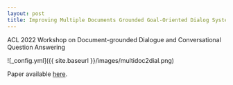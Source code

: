```yaml
---
layout: post
title: Improving Multiple Documents Grounded Goal-Oriented Dialog Systems via Diverse Knowledge Enhanced Pretrained Language Model
---
```


ACL 2022 Workshop on Document-grounded Dialogue and Conversational Question Answering

![_config.yml]({{ site.baseurl }}/images/multidoc2dial.png)

Paper available [here]([https://aclanthology.org/2022.dialdoc-1.15.pdf]).
